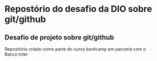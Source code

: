 # Repostório do desafio da DIO sobre git/github
## Desafio de projeto sobre git/github
Repositório criado como parte do curso bootcamp em parceria com o Banco Inter
